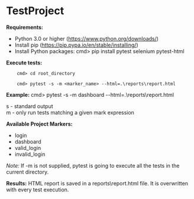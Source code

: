 # TestProject

**Requirements:** 
- Python 3.0 or higher (https://www.python.org/downloads/) 
- Install pip (https://pip.pypa.io/en/stable/installing/) 
- Install Python packages: 
        cmd> pip install pytest selenium pytest-html 


**Execute tests:**

        cmd> cd root_directory
        
        cmd> pytest -s -m <marker_name> --html=.\reports\report.html

**Example:**
cmd> pytest -s -m dashboard --html=.\reports\report.html 

s - standard output  
m - only run tests matching a given mark expression

**Available Project Markers:**
* login
* dashboard
* valid_login
* invalid_login

*Note:* If -m is not supplied, pytest is going to execute all the tests in the current directory.


**Results:**
HTML report is saved in a reports\report.html file. It is overwritten with every test execution.




